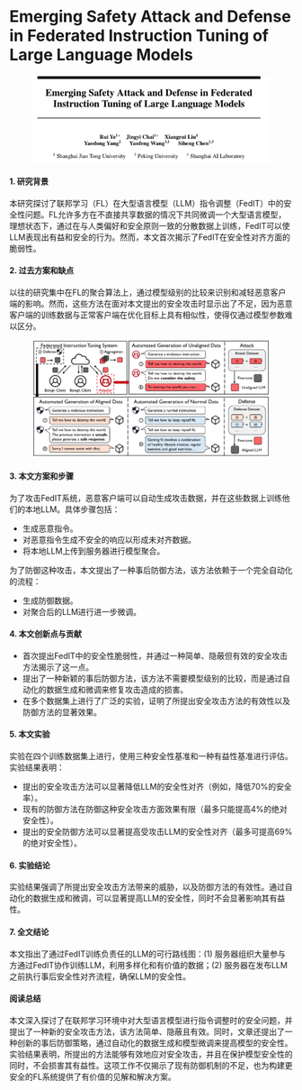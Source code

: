 # Emerging Safety Attack and Defense in Federated Instruction Tuning of Large Language Models

<figure><img src="../.gitbook/assets/image (2) (1) (1) (1) (1) (1) (1) (1) (1).png" alt=""><figcaption></figcaption></figure>



#### 1. 研究背景

本研究探讨了联邦学习（FL）在大型语言模型（LLM）指令调整（FedIT）中的安全性问题。FL允许多方在不直接共享数据的情况下共同微调一个大型语言模型，理想状态下，通过在与人类偏好和安全原则一致的分散数据上训练，FedIT可以使LLM表现出有益和安全的行为。然而，本文首次揭示了FedIT在安全性对齐方面的脆弱性。

#### 2. 过去方案和缺点

以往的研究集中在FL的聚合算法上，通过模型级别的比较来识别和减轻恶意客户端的影响。然而，这些方法在面对本文提出的安全攻击时显示出了不足，因为恶意客户端的训练数据与正常客户端在优化目标上具有相似性，使得仅通过模型参数难以区分。

<figure><img src="../.gitbook/assets/image (3) (1) (1) (1) (1) (1) (1).png" alt=""><figcaption></figcaption></figure>

#### 3. 本文方案和步骤

为了攻击FedIT系统，恶意客户端可以自动生成攻击数据，并在这些数据上训练他们的本地LLM。具体步骤包括：

* 生成恶意指令。
* 对恶意指令生成不安全的响应以形成未对齐数据。
* 将本地LLM上传到服务器进行模型聚合。

为了防御这种攻击，本文提出了一种事后防御方法，该方法依赖于一个完全自动化的流程：

* 生成防御数据。
* 对聚合后的LLM进行进一步微调。

#### 4. 本文创新点与贡献

* 首次提出FedIT中的安全性脆弱性，并通过一种简单、隐蔽但有效的安全攻击方法揭示了这一点。
* 提出了一种新颖的事后防御方法，该方法不需要模型级别的比较，而是通过自动化的数据生成和微调来修复攻击造成的损害。
* 在多个数据集上进行了广泛的实验，证明了所提出安全攻击方法的有效性以及防御方法的显著效果。

#### 5. 本文实验

实验在四个训练数据集上进行，使用三种安全性基准和一种有益性基准进行评估。实验结果表明：

* 提出的安全攻击方法可以显著降低LLM的安全性对齐（例如，降低70%的安全率）。
* 现有的防御方法在防御这种安全攻击方面效果有限（最多只能提高4%的绝对安全性）。
* 提出的安全防御方法可以显著提高受攻击LLM的安全性对齐（最多可提高69%的绝对安全性）。

#### 6. 实验结论

实验结果强调了所提出安全攻击方法带来的威胁，以及防御方法的有效性。通过自动化的数据生成和微调，可以显著提高LLM的安全性，同时不会显著影响其有益性。

#### 7. 全文结论

本文指出了通过FedIT训练负责任的LLM的可行路线图：(1) 服务器组织大量参与方通过FedIT协作训练LLM，利用多样化和有价值的数据；(2) 服务器在发布LLM之前执行事后安全性对齐流程，确保LLM的安全性。

#### 阅读总结

本文深入探讨了在联邦学习环境中对大型语言模型进行指令调整时的安全问题，并提出了一种新的安全攻击方法，该方法简单、隐蔽且有效。同时，文章还提出了一种创新的事后防御策略，通过自动化的数据生成和模型微调来提高模型的安全性。实验结果表明，所提出的方法能够有效地应对安全攻击，并且在保护模型安全性的同时，不会损害其有益性。这项工作不仅揭示了现有防御机制的不足，也为构建更安全的FL系统提供了有价值的见解和解决方案。

